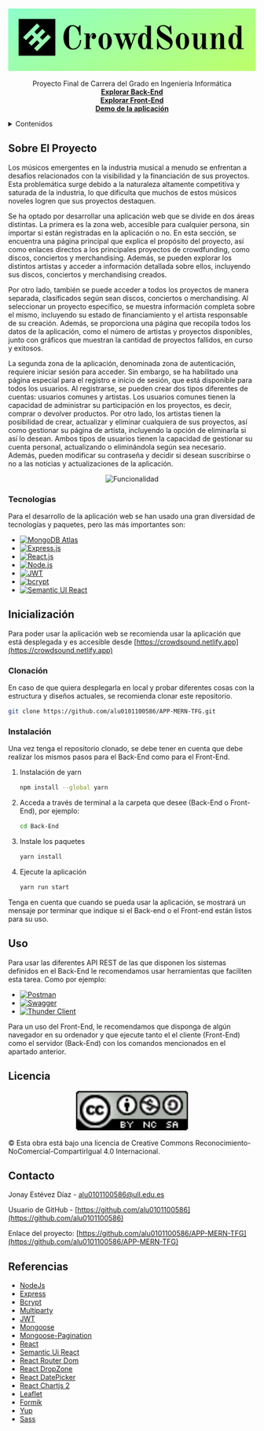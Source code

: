 <br />
<div align="center">
  <a href="https://github.com/alu0101100586/APP-MERN-TFG">
    <img src="images/logo.png" alt="Logo">
  </a>

  <p align="center">
    Proyecto Final de Carrera del Grado en Ingeniería Informática
    <br />
    <a href="https://github.com/alu0101100586/APP-MERN-TFG/tree/main/Back-End"><strong>Explorar Back-End</strong></a>
    <br />
    <a href="https://github.com/alu0101100586/APP-MERN-TFG/tree/main/Front-End"><strong>Explorar Front-End</strong></a>
    <br />
    <a href="https://youtu.be/TqrupHoBEO0"><strong>Demo de la aplicación</strong></a>
  </p>
</div>


<details>
  <summary>Contenidos</summary>
  <ol>
    <li>
      <a href="#sobre-el-proyecto">Sobre El Proyecto</a>
      <ul>
        <li><a href="#tecnologías">Tecnologías</a></li>
      </ul>
    </li>
    <li>
      <a href="#inicialización">Inicialización</a>
      <ul>
        <li><a href="#clonación">Clonación</a></li>
        <li><a href="#instalación">Instalación</a></li>
      </ul>
    </li>
    <li><a href="#uso">Uso</a></li>
    <li><a href="#licencia">Licencia</a></li>
    <li><a href="#contacto">Contacto</a></li>
    <li><a href="#referencias">Referencias</a></li>
  </ol>
</details>



## Sobre El Proyecto

Los músicos emergentes en la industria musical a menudo se enfrentan a desafíos relacionados con la visibilidad y la financiación de sus proyectos. Esta problemática surge debido a la naturaleza altamente competitiva y saturada de la industria, lo que dificulta que muchos de estos músicos noveles logren que sus proyectos destaquen.

Se ha optado por desarrollar una aplicación web que se divide en dos áreas distintas. La primera es la zona web, accesible para cualquier persona, sin importar si están registradas en la aplicación o no. En esta sección, se encuentra una página principal que explica el propósito del proyecto, así como enlaces directos a los principales proyectos de crowdfunding, como discos, conciertos y merchandising. Además, se pueden explorar los distintos artistas y acceder a información detallada sobre ellos, incluyendo sus discos, conciertos y merchandising creados.

Por otro lado, también se puede acceder a todos los proyectos de manera separada, clasificados según sean discos, conciertos o merchandising. Al seleccionar un proyecto específico, se muestra información completa sobre el mismo, incluyendo su estado de financiamiento y el artista responsable de su creación. Además, se proporciona una página que recopila todos los datos de la aplicación, como el número de artistas y proyectos disponibles, junto con gráficos que muestran la cantidad de proyectos fallidos, en curso y exitosos.

La segunda zona de la aplicación, denominada zona de autenticación, requiere iniciar sesión para acceder. Sin embargo, se ha habilitado una página especial para el registro e inicio de sesión, que está disponible para todos los usuarios. Al registrarse, se pueden crear dos tipos diferentes de cuentas: usuarios comunes y artistas. Los usuarios comunes tienen la capacidad de administrar su participación en los proyectos, es decir, comprar o devolver productos. Por otro lado, los artistas tienen la posibilidad de crear, actualizar y eliminar cualquiera de sus proyectos, así como gestionar su página de artista, incluyendo la opción de eliminarla si así lo desean. Ambos tipos de usuarios tienen la capacidad de gestionar su cuenta personal, actualizando o eliminándola según sea necesario. Además, pueden modificar su contraseña y decidir si desean suscribirse o no a las noticias y actualizaciones de la aplicación.

<div align="center">
  <img src="images/diagrama_aplicación.png" alt="Funcionalidad">
</div>

### Tecnologías

Para el desarrollo de la aplicación web se han usado una gran diversidad de tecnologías y paquetes, pero las más importantes son:

* [![MongoDB Atlas][MongoDB Atlas]][MongoDB Atlas-url]
* [![Express.js][Express.js]][Express.js-url]
* [![React.js][React.js]][React-url]
* [![Node.js][Node.js]][Node.js-url]
* [![JWT][JWT]][JWT-url]
* [![bcrypt][bcrypt]][bcrypt-url]
* [![Semantic UI React][Semantic UI React]][Semantic UI React-url]

## Inicialización
Para poder usar la aplicación web se recomienda usar la aplicación que está desplegada y es accesible desde [https://crowdsound.netlify.app](https://crowdsound.netlify.app)

### Clonación
En caso de que quiera desplegarla en local y probar diferentes cosas con la estructura y diseños actuales, se recomienda clonar este repositorio.
  ```sh
  git clone https://github.com/alu0101100586/APP-MERN-TFG.git
  ```

### Instalación

Una vez tenga el repositorio clonado, se debe tener en cuenta que debe realizar los mismos pasos para el Back-End como para el Front-End.

1. Instalación de yarn
   ```sh
   npm install --global yarn
   ```
2. Acceda a través de terminal a la carpeta que desee (Back-End o Front-End), por ejemplo:
   ```sh
   cd Back-End
   ```
3. Instale los paquetes
   ```sh
   yarn install
   ```
4. Ejecute la aplicación
   ```sh
   yarn run start
   ```

Tenga en cuenta que cuando se pueda usar la aplicación, se mostrará un mensaje por terminar que indique si el Back-end o el Front-end están listos para su uso.

## Uso
Para usar las diferentes API REST de las que disponen los sistemas definidos en el Back-End le recomendamos usar herramientas que faciliten esta tarea. Como por ejemplo:
* [![Postman][Postman]][Postman-url]
* [![Swagger][Swagger]][Swagger-url]
* [![Thunder Client][Thunder Client]][Thunder Client-url]

Para un uso del Front-End, le recomendamos que disponga de algún navegador en su ordenador y que ejecute tanto el el cliente (Front-End) como el servidor (Back-End) con los comandos mencionados en el apartado anterior.

## Licencia

<div align="center">
  <img src="images/by-nc-sa_88x31.png" height="80">
</div>

© Esta obra está bajo una licencia de Creative Commons Reconocimiento-NoComercial-CompartirIgual 4.0 Internacional.

## Contacto

Jonay Estévez Díaz - [alu0101100586@ull.edu.es](https://gmail.com)

Usuario de GitHub - [https://github.com/alu0101100586](https://github.com/alu0101100586)

Enlace del proyecto: [https://github.com/alu0101100586/APP-MERN-TFG](https://github.com/alu0101100586/APP-MERN-TFG)

## Referencias
* [NodeJs](https://nodejs.org/en/docs)
* [Express](https://expressjs.com/es/guide/routing.html)
* [Bcrypt](https://yarnpkg.com/package/bcrypt)
* [Multiparty](https://yarnpkg.com/package/connect-multiparty)
* [JWT](https://jwt.io)
* [Mongoose](https://mongoosejs.com)
* [Mongoose-Pagination](https://yarnpkg.com/package/mongoose-paginate)
* [React](https://es.react.dev/reference/react)
* [Semantic Ui React](https://react.semantic-ui.com)
* [React Router Dom](https://reactrouter.com/en/main)
* [React DropZone](https://react-dropzone.js.org)
* [React DatePicker](https://reactdatepicker.com)
* [React Chartjs 2](https://react-chartjs-2.js.org)
* [Leaflet](https://leafletjs.com)
* [Formik](https://formik.org)
* [Yup](https://yarnpkg.com/?q=yup&p=1)
* [Sass](https://sass-lang.com)

[React.js]: https://img.shields.io/badge/React-20232A?style=for-the-badge&logo=react&logoColor=61DAFB
[React-url]: https://reactjs.org/
[Node.js]: https://img.shields.io/badge/Node.js-43853D?style=for-the-badge&logo=node.js&logoColor=white
[Node.js-url]: https://nodejs.org/
[Express.js]: https://img.shields.io/badge/Express.js-000000?style=for-the-badge&logo=express&logoColor=white
[Express.js-url]: https://expressjs.com/
[JWT]: https://img.shields.io/badge/JWT-000000?style=for-the-badge&logo=json-web-tokens&logoColor=white
[JWT-url]: https://jwt.io/
[bcrypt]: https://img.shields.io/badge/bcrypt-000000?style=for-the-badge&logo=bcrypt&logoColor=white
[bcrypt-url]: https://www.npmjs.com/package/bcrypt
[MongoDB Atlas]: https://img.shields.io/badge/MongoDB%20Atlas-4DB33D?style=for-the-badge&logo=mongodb&logoColor=white
[MongoDB Atlas-url]: https://www.mongodb.com/cloud/atlas
[Semantic UI React]: https://img.shields.io/badge/Semantic%20UI%20React-35bdb2?style=for-the-badge&logo=semantic-ui-react&logoColor=white
[Semantic UI React-url]: https://react.semantic-ui.com/
[Postman]: https://img.shields.io/badge/Postman-FF6C37?style=for-the-badge&logo=postman&logoColor=white
[Postman-url]: https://www.postman.com/
[Thunder Client]: https://img.shields.io/badge/Thunder%20Client-FF481D?style=for-the-badge&logo=thunderclient&logoColor=white
[Thunder Client-url]: https://www.thunderclient.io/
[Swagger]: https://img.shields.io/badge/Swagger-85EA2D?style=for-the-badge&logo=swagger&logoColor=black
[Swagger-url]: https://swagger.io/

